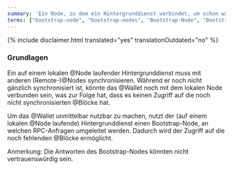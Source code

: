```yaml
---
summary: 'Ein Node, zu dem ein Hintergrunddienst verbindet, um schon während des Synchronisierens eine sofortige Verwendbarkeit von Wallets zu ermöglichen'
terms: ["bootstrap-node", "bootstrap-nodes", "Bootstrap-Node", "Bootstrap-Nodes"]
---
```


{% include disclaimer.html translated="yes" translationOutdated="no" %}

### Grundlagen

Ein auf einem lokalen @Node laufender Hintergrunddienst muss mit anderen
(Remote-)@Nodes synchronisieren. Während er noch nicht gänzlich
synchronisiert ist, könnte das @Wallet noch mit dem lokalen Node verbunden
sein, was zur Folge hat, dass es keinen Zugriff auf die noch nicht
synchronisierten @Blöcke hat.

Um das @Wallet unmittelbar nutzbar zu machen, nutzt der (auf einem lokalen
@Node laufende) Hintergrunddienst einen Bootstrap-Node, an welchen
RPC-Anfragen umgeleitet werden. Dadurch wird der Zugriff auf die noch
fehlenden @Blöcke ermöglicht.

Anmerkung: Die Antworten des Bootstrap-Nodes könnten nicht vertrauenswürdig
sein.
